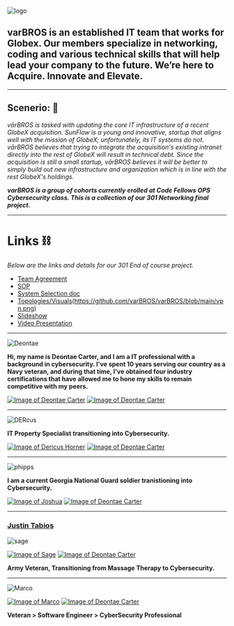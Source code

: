 ![logo](https://github.com/varBROS/varBROS/blob/main/var.png)

## varBROS is an established IT team that works for Globex. Our members specialize in networking, coding and various technical skills that will help lead your company to the future. We’re here to Acquire. Innovate and Elevate. 
___
##  **Scenerio:** 📜
*vārBROS is tasked with updating the core IT infrastructure of a recent GlobeX acquisition. SunFlow is a young and innovative, startup that aligns well with the mission of GlobeX; unfortunately, its IT systems do not. vārBROS believes that trying to integrate the acquisition's existing intranet directly into the rest of GlobeX will result in technical debt. Since the acquisition is still a small startup, vārBROS believes it will be better to simply build out new infrastructure and organization which is in line with the rest GlobeX's holdings.*

***varBROS is a group of cohorts currently erolled at Code Fellows OPS Cybersecurity class. This is a collection of our 301 Networking final project.***
___

# Links ⛓️

*Below are the links and details for our 301 End of course project.*
- [Team Agreement](https://github.com/varBROS/varBROS/blob/main/Group%20Project_%20Team%20Agreement%20(1).pdf)
- [SOP](https://github.com/varBROS/varBROS/blob/main/SOP.md)
- [System Selection doc](https://github.com/varBROS/varBROS/blob/main/Ops-301d6%20Team3%20System%20Selection(Prep%202).pdf)
- [Topologies/Visuals](https://github.com/varBROS/varBROS/blob/main/AAA.png)(https://github.com/varBROS/varBROS/blob/main/vpn.png)
- [Slideshow](https://github.com/varBROS/varBROS/blob/main/Ops%20Mid_Final%20Project%20Deck%20varBROS.pdf) 
- [Video Presentation](https://github.com/varBROS/varBROS/blob/main/Video%20Presentation.md)
___


![Deontae](https://github.com/varBROS/varBROS/blob/main/taetae.png)

**Hi, my name is Deontae Carter, and I am a IT professional with a background in cybersecurity. I've spent 10 years serving our country as a Navy veteran, and during that time, I've obtained four industry certifications that have allowed me to hone my skills to remain competitive with my peers.**

[![Image of Deontae Carter](https://github.com/varBROS/varBROS/blob/main/imageedit_15_8425434777.jpg)](https://www.linkedin.com/in/deontae-carter/)     [![Image of Deontae Carter](https://github.com/varBROS/varBROS/blob/main/git.png)](https://github.com/DeontaeCarter?tab=repositories)

___
![DERcus](https://github.com/varBROS/varBROS/blob/main/DERcus1.jpg)

**IT Property Specialist transitioning into Cybersecurity.**

[![Image of Dericus Horner](https://github.com/varBROS/varBROS/blob/main/imageedit_15_8425434777.jpg)]([https://www.linkedin.com/in/dericus-horner/])     [![Image of Deontae Carter](https://github.com/varBROS/varBROS/blob/main/git.png)](https://github.com/Dhorner4)
___
![phipps](https://github.com/varBROS/varBROS/blob/main/jp.jpg)

**I am a current Georgia National Guard soldier tranistioning into Cybersecurity.** 

[![Image of Joshua](https://github.com/varBROS/varBROS/blob/main/imageedit_15_8425434777.jpg)]([https://www.linkedin.com/in/joshua-phipps-755a20264/])  [![Image of Deontae Carter](https://github.com/varBROS/varBROS/blob/main/git.png)](https://github.com/joshp27)

___

### [Justin Tabios](https://www.linkedin.com/in/justintabios/)

![sage](https://github.com/varBROS/varBROS/blob/main/sage.jpg)

[![Image of Sage](https://github.com/varBROS/varBROS/blob/main/imageedit_15_8425434777.jpg)]([https://www.linkedin.com/in/justintabios/)   [![Image of Deontae Carter](https://github.com/varBROS/varBROS/blob/main/git.png)](https://github.com/AnnyeongAloha)

**Army Veteran, Transitioning from Massage Therapy to Cybersecurity.** 
___
![Marco](https://github.com/varBROS/varBROS/blob/main/Hotmic_.jpg)

[![Image of Marco](https://github.com/varBROS/varBROS/blob/main/imageedit_15_8425434777.jpg)]([https://www.linkedin.com/in/marcoaliaga8/])    [![Image of Deontae Carter](https://github.com/varBROS/varBROS/blob/main/git.png)](https://github.com/kharne8)

**Veteran > Software Engineer > CyberSecurity Professional**


